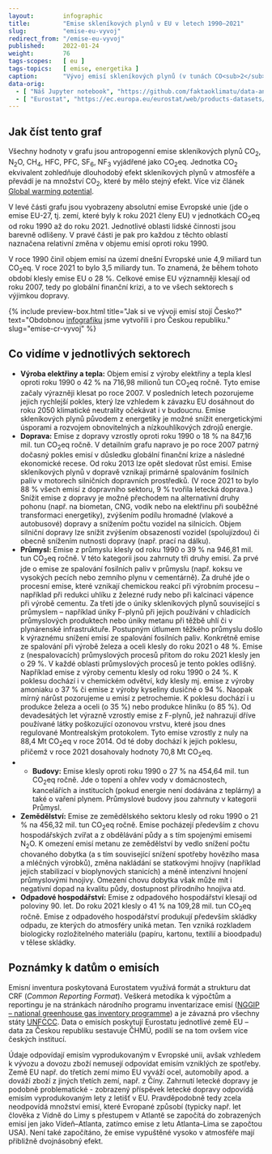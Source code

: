 ```yaml
---
layout:        infographic
title:         "Emise skleníkových plynů v EU v letech 1990–2021"
slug:          "emise-eu-vyvoj"
redirect_from: "/emise-eu-vyvoj"
published:     2022-01-24
weight:        76
tags-scopes:   [ eu ]
tags-topics:   [ emise, energetika ]
caption:       "Vývoj emisí skleníkových plynů (v tunách CO<sub>2</sub> ekvivalentu) v Evropské unii v jednotlivých sektorech lidské činnosti během let a jejich relativní změny. Od roku 1990, kdy dosahovaly 4,9 miliard tun CO<sub>2</sub>eq, klesly celkové emise EU o jednu čtvrtinu na 3,5 miliardy tun CO<sub>2</sub>eq v roce 2021."
data-orig:
  - [ "Náš Jupyter notebook", "https://github.com/faktaoklimatu/data-analysis/blob/master/notebooks/emissions-over-time-eu.ipynb" ]
  - [ "Eurostat", "https://ec.europa.eu/eurostat/web/products-datasets/-/ENV_AIR_GGE" ]
---
```


## Jak číst tento graf

Všechny hodnoty v grafu jsou <glossary id="antropogennisklenikoveplyny">antropogenní emise</glossary> skleníkových plynů CO<sub>2</sub>, N<sub>2</sub>O, CH<sub>4</sub>, HFC, PFC, SF<sub>6</sub>, NF<sub>3</sub> vyjádřené jako <glossary id="co2eq">CO<sub>2</sub>eq</glossary>. Jednotka CO<sub>2</sub> ekvivalent zohledňuje dlouhodobý efekt skleníkových plynů v atmosféře a převádí je na množství CO<sub>2</sub>, které by mělo stejný efekt. Více viz článek [Global warming potential](https://en.wikipedia.org/wiki/Global_warming_potential).

V levé části grafu jsou vyobrazeny absolutní emise Evropské unie (jde o emise EU-27, tj. zemí, které byly k roku 2021 členy EU) v jednotkách CO<sub>2</sub>eq od roku 1990 až do roku 2021. Jednotlivé oblasti lidské činnosti jsou barevně odlišeny. V pravé části je pak pro každou z těchto oblastí naznačena relativní změna v objemu emisí oproti roku 1990.

V roce 1990 činil objem emisí na území dnešní Evropské unie 4,9 miliard tun CO<sub>2</sub>eq. V roce 2021 to bylo 3,5 miliardy tun. To znamená, že během tohoto období klesly emise EU o 28 %. Celkové emise EU významněji klesají od roku 2007, tedy po globální finanční krizi, a to ve všech sektorech s výjimkou dopravy.

{% include preview-box.html
    title="Jak si ve vývoji emisí stojí Česko?"
    text="Obdobnou [infografiku](/infografiky/emise-cr-vyvoj) jsme vytvořili i pro Českou republiku."
    slug="emise-cr-vyvoj"
%}

## Co vidíme v jednotlivých sektorech

* __Výroba elektřiny a tepla:__ Objem emisí z výroby elektřiny a tepla klesl oproti roku 1990 o 42 % na 716,98 milionů tun CO<sub>2</sub>eq ročně. Tyto emise začaly výrazněji klesat po roce 2007. V posledních letech pozorujeme jejich rychlejší pokles, který lze vzhledem k závazku EU dosáhnout do roku 2050 <glossary id="co2eq">klimatické neutrality</glossary> očekávat i v budoucnu. Emise skleníkových plynů původem z energetiky je možné snížit energetickými úsporami a rozvojem obnovitelných a nízkouhlíkových zdrojů energie.
* __Doprava:__ Emise z dopravy vzrostly oproti roku 1990 o 18 % na 847,16 mil. tun CO<sub>2</sub>eq ročně. V detailním grafu napravo je po roce 2007 patrný dočasný pokles emisí v důsledku globální finanční krize a následné ekonomické recese. Od roku 2013 lze opět sledovat růst emisí. Emise skleníkových plynů v dopravě vznikají primárně spalováním fosilních paliv v motorech silničních dopravních prostředků. (V roce 2021 to bylo 88 % všech emisí z dopravního sektoru, 9 % tvořila letecká doprava.) Snížit emise z dopravy je možné přechodem na alternativní druhy pohonu (např. na biometan, CNG, vodík nebo na elektřinu při souběžné transformaci energetiky), zvýšením podílu hromadné (vlakové a autobusové) dopravy a snížením počtu vozidel na silnicích. Objem silniční dopravy lze snížit zvýšením obsazeností vozidel (spolujízdou) či obecně snížením nutnosti dopravy (např. prací na dálku).
* __Průmysl:__ Emise z průmyslu klesly od roku 1990 o 39 % na 946,81 mil. tun CO<sub>2</sub>eq ročně. V této kategorii jsou zahrnuty tři druhy emisí. Za prvé jde o emise ze spalování fosilních paliv v průmyslu (např. koksu ve vysokých pecích nebo zemního plynu v cementárně). Za druhé jde o procesní emise, které vznikají chemickou reakcí při výrobním procesu – například při redukci uhlíku z železné rudy nebo při kalcinaci vápence při výrobě cementu. Za třetí jde o úniky skleníkových plynů související s průmyslem – například úniky F-plynů při jejich používání v chladících průmyslových produktech nebo úniky metanu při těžbě uhlí či v plynárenské infrastruktuře. Postupným útlumem těžkého průmyslu došlo k výraznému snížení emisí ze spalování fosilních paliv. Konkrétně emise ze spalování při výrobě železa a oceli klesly do roku 2021 o 48 %. Emise z (nespalovacích) průmyslových procesů přitom do roku 2021 klesly jen o 29 %. V každé oblasti průmyslových procesů je tento pokles odlišný. Například emise z výroby cementu klesly od roku 1990 o 24 %. K poklesu dochází i v chemickém odvětví, kdy klesly mj. emise z výroby amoniaku o 37 % či emise z výroby kyseliny dusičné o 94 %. Naopak mírný nárůst pozorujeme u emisí z petrochemie. K poklesu dochází i u produkce železa a oceli (o 35 %) nebo produkce hliníku (o 85 %). Od devadesátých let výrazně vzrostly emise z F-plynů, jež nahrazují dříve používané látky poškozující ozonovou vrstvu, které jsou dnes regulované Montrealským protokolem. Tyto emise vzrostly z nuly na 88,4 Mt CO<sub>2</sub>eq v roce 2014. Od té doby dochází k jejich poklesu, přičemž v roce 2021 dosahovaly hodnoty 70,8 Mt CO<sub>2</sub>eq.
* * __Budovy:__ Emise klesly oproti roku 1990 o 27 % na 454,64 mil. tun CO<sub>2</sub>eq ročně. Jde o topení a ohřev vody v domácnostech, kancelářích a institucích (pokud energie není dodávána z teplárny) a také o vaření plynem. Průmyslové budovy jsou zahrnuty v kategorii Průmysl. 
* __Zemědělství:__ Emise ze zemědělského sektoru klesly od roku 1990 o 21 % na 456,32 mil. tun CO<sub>2</sub>eq ročně. Emise pocházejí především z chovu hospodářských zvířat a z obdělávání půdy a s tím spojenými emisemi N<sub>2</sub>O. K omezení emisí metanu ze zemědělství by vedlo snížení počtu chovaného dobytka (a s tím související snížení spotřeby hovězího masa a mléčných výrobků), změna nakládání se statkovými hnojivy (například jejich stabilizací v bioplynových stanicích) a méně intenzivní hnojení průmyslovými hnojivy. Omezení chovu dobytka však může mít i negativní dopad na kvalitu půdy, dostupnost přírodního hnojiva atd. 
* __Odpadové hospodářství:__ Emise z odpadového hospodářství klesají od poloviny 90. let. Do roku 2021 klesly o 41 % na 109,28 mil. tun CO<sub>2</sub>eq ročně. Emise z odpadového hospodářství produkují především skládky odpadu, ze kterých do atmosféry uniká metan. Ten vzniká rozkladem biologicky rozložitelného materiálu (papíru, kartonu, textilií a bioodpadu) v tělese skládky.

## Poznámky k datům o emisích

Emisní inventura poskytovaná Eurostatem využívá formát a strukturu dat CRF (_Common Reporting Format_). Veškerá metodika k výpočtům a reportingu je na stránkách národního programu inventarizace emisí ([NGGIP – national greenhouse gas inventory programme](https://www.ipcc-nggip.iges.or.jp/)) a je závazná pro všechny státy [UNFCCC](https://cs.wikipedia.org/wiki/R%C3%A1mcov%C3%A1_%C3%BAmluva_OSN_o_zm%C4%9Bn%C4%9B_klimatu). Data o emisích poskytují Eurostatu jednotlivé země EU – data za Českou republiku sestavuje ČHMÚ, podílí se na tom ovšem více českých institucí.

Údaje odpovídají emisím vyprodukovaným v Evropské unii, avšak vzhledem k vývozu a dovozu zboží nemusejí odpovídat emisím vzniklých ze spotřeby. Země EU např. do třetích zemí mimo EU vyváží ocel, automobily apod. a dováží zboží z jiných třetích zemí, např. z Číny. Zahrnutí letecké dopravy je podobně problematické - zobrazený příspěvek letecké dopravy odpovídá emisím vyprodukovaným lety z letišť v EU. Pravděpodobně tedy zcela neodpovídá množství emisí, které Evropané způsobí (typicky např. let člověka z Vídně do Limy s přestupem v Atlantě se započítá do zobrazených emisí jen jako Vídeň–Atlanta, zatímco emise z letu Atlanta–Lima se započtou USA). Není také započítáno, že emise vypuštěné vysoko v atmosféře mají přibližně dvojnásobný efekt.
